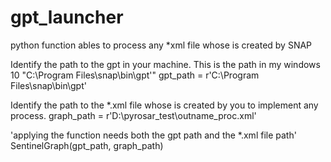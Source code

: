 # gpt_launcher
python function ables to process any *xml file whose is created by SNAP

Identify the path to the gpt in your machine. This is the path in my windows 10 "C:\Program Files\snap\bin\gpt'"
gpt_path = r'C:\Program Files\snap\bin\gpt' 

Identify the path to the *.xml file whose is created by you to implement any process. 
graph_path = r'D:\pyrosar_test\outname_proc.xml'

'applying the function needs both the gpt path and the *.xml file path'
SentinelGraph(gpt_path, graph_path)
